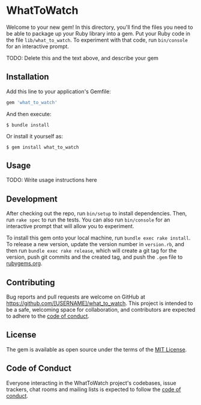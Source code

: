 # WhatToWatch

Welcome to your new gem! In this directory, you'll find the files you need to be able to package up your Ruby library into a gem. Put your Ruby code in the file `lib/what_to_watch`. To experiment with that code, run `bin/console` for an interactive prompt.

TODO: Delete this and the text above, and describe your gem

## Installation

Add this line to your application's Gemfile:

```ruby
gem 'what_to_watch'
```

And then execute:

    $ bundle install

Or install it yourself as:

    $ gem install what_to_watch

## Usage

TODO: Write usage instructions here

## Development

After checking out the repo, run `bin/setup` to install dependencies. Then, run `rake spec` to run the tests. You can also run `bin/console` for an interactive prompt that will allow you to experiment.

To install this gem onto your local machine, run `bundle exec rake install`. To release a new version, update the version number in `version.rb`, and then run `bundle exec rake release`, which will create a git tag for the version, push git commits and the created tag, and push the `.gem` file to [rubygems.org](https://rubygems.org).

## Contributing

Bug reports and pull requests are welcome on GitHub at https://github.com/[USERNAME]/what_to_watch. This project is intended to be a safe, welcoming space for collaboration, and contributors are expected to adhere to the [code of conduct](https://github.com/[USERNAME]/what_to_watch/blob/master/CODE_OF_CONDUCT.md).

## License

The gem is available as open source under the terms of the [MIT License](https://opensource.org/licenses/MIT).

## Code of Conduct

Everyone interacting in the WhatToWatch project's codebases, issue trackers, chat rooms and mailing lists is expected to follow the [code of conduct](https://github.com/[USERNAME]/what_to_watch/blob/master/CODE_OF_CONDUCT.md).
